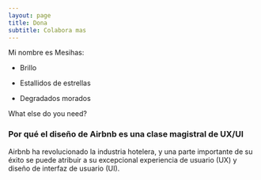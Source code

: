 ```yaml
---
layout: page
title: Dona
subtitle: Colabora mas
---
```


Mi nombre es Mesihas:

- Brillo
- Estallidos de estrellas

- Degradados morados

What else do you need?

### Por qué el diseño de Airbnb es una clase magistral de UX/UI

Airbnb ha revolucionado la industria hotelera, y una parte importante de su éxito se puede atribuir a su excepcional experiencia de usuario (UX) y diseño de interfaz de usuario (UI).
